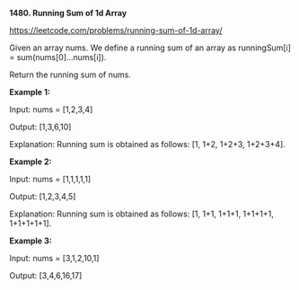 **1480. Running Sum of 1d Array**

https://leetcode.com/problems/running-sum-of-1d-array/

Given an array nums. We define a running sum of an array as runningSum[i] = sum(nums[0]…nums[i]).

Return the running sum of nums.

**Example 1:**

Input: nums = [1,2,3,4]

Output: [1,3,6,10]

Explanation: Running sum is obtained as follows: [1, 1+2, 1+2+3, 1+2+3+4].

**Example 2:**

Input: nums = [1,1,1,1,1]

Output: [1,2,3,4,5]

Explanation: Running sum is obtained as follows: [1, 1+1, 1+1+1, 1+1+1+1, 1+1+1+1+1].

**Example 3:**

Input: nums = [3,1,2,10,1]

Output: [3,4,6,16,17]
